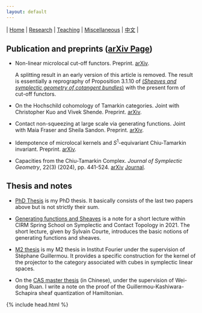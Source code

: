 ```yaml
---
layout: default
---
```




| [Home](index.md)  | [Research](research-en.md)    | [Teaching](teaching-en.md) | [Miscellaneous](miscellaneous-en.md)        | [中文](research-ch.md) |


## Publication and preprints ([arXiv Page](https://arxiv.org/a/zhang_b_7.html))

 - Non-linear microlocal cut-off functors. Preprint. [arXiv](https://arxiv.org/abs/2406.02725).

   A splitting result in an early version of this article is removed. The result is essentially a reprography of Proposition 3.1.10 of [(_Sheaves and symplectic geometry of cotangent bundles_)](https://arxiv.org/abs/1905.07341) with the present form of cut-off functors.

 - On the Hochschild cohomology of Tamarkin categories. Joint with Christopher Kuo and Vivek Shende. Preprint. [arXiv](https://arxiv.org/abs/2312.11447). 
  
 - Contact non-squeezing at large scale via generating functions. Joint with Maia Fraser and Sheila Sandon. Preprint. [arXiv](https://arxiv.org/abs/2310.11993). 

 - Idempotence of microlocal kernels and $S^1$-equivariant Chiu-Tamarkin invariant. Preprint. [arXiv](https://arxiv.org/abs/2306.12316).
  
 - Capacities from the Chiu-Tamarkin Complex. _Journal of Symplectic Geometry_, 22(3) (2024), pp. 441-524. [arXiv](https://arxiv.org/abs/2103.05143) [Journal](https://dx.doi.org/10.4310/JSG.241001211759). 

## Thesis and notes

- [PhD Thesis](Files/PhD_Thesis.pdf) is my PhD thesis. It basically consists of the last two papers above but is not strictly their sum.

- [Generating functions and Sheaves](Files/GF-Sheaves.pdf) is a note for a short lecture within CIRM Spring School on Symplectic and Contact Topology in 2021. The short lecture, given by Sylvain Courte, introduces the basic notions of generating functions and sheaves.

- [M2 thesis](Files/M2_thesis.pdf) is my M2 thesis in Institut Fourier under the supervision of Stéphane Guillermou. It provides a specific construction for the kernel of the projector to the category associated with cubes in symplectic linear spaces.

- On the [CAS master thesis](Files/CAS_Thesis.pdf) (in Chinese), under the supervision of Wei-dong Ruan. I write a note on the proof of the Guillermou-Kashiwara-Schapira sheaf quantization of Hamiltonian.


{% include head.html %}
